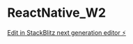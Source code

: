 # ReactNative_W2

[Edit in StackBlitz next generation editor ⚡️](https://stackblitz.com/~/github.com/thaibaotb/ReactNative_W2)
